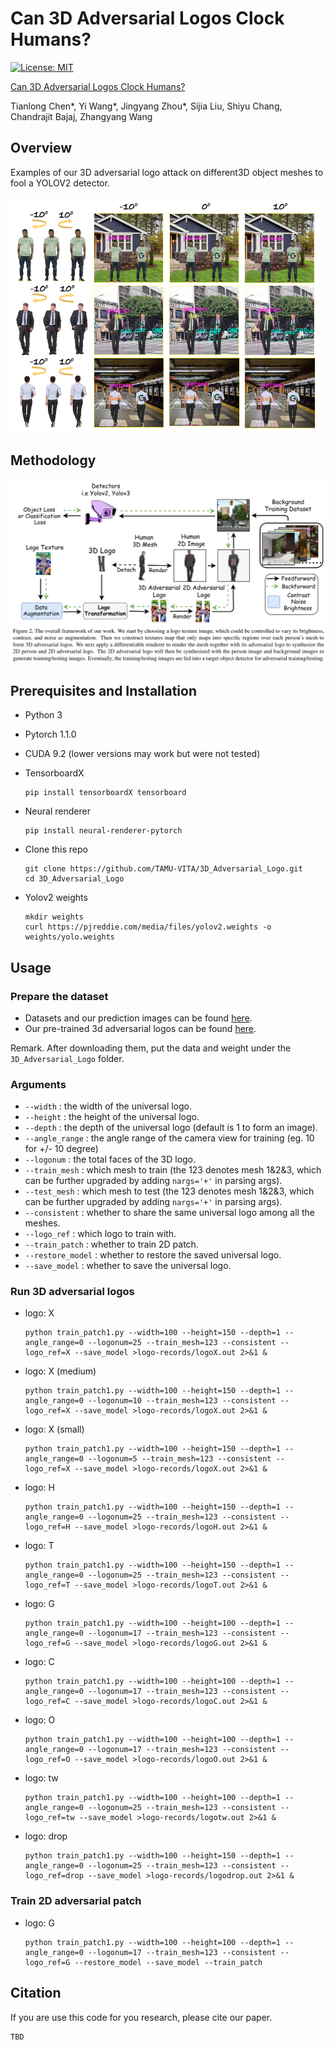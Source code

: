 
# Can 3D Adversarial Logos Clock Humans? #

[![License: MIT](https://img.shields.io/badge/License-MIT-green.svg)](https://opensource.org/licenses/MIT)

[Can 3D Adversarial Logos Clock Humans?]()

Tianlong Chen\*, Yi Wang\*, Jingyang Zhou*, Sijia Liu, Shiyu Chang, Chandrajit Bajaj, Zhangyang Wang



## Overview

Examples of our 3D adversarial logo attack on different3D object meshes to fool a YOLOV2 detector. 

![](./doc_imgs/intro.png)



## Methodology

![](./doc_imgs/methods.png)



## Prerequisites and Installation

- Python 3

- Pytorch 1.1.0

- CUDA 9.2 (lower versions may work but were not tested)

- TensorboardX 

  ```shell
  pip install tensorboardX tensorboard
  ```

- Neural renderer 

  ```shell
  pip install neural-renderer-pytorch
  ```

- Clone this repo 

  ```shell
  git clone https://github.com/TAMU-VITA/3D_Adversarial_Logo.git
  cd 3D_Adversarial_Logo
  ```

- Yolov2 weights

  ```shell
  mkdir weights
  curl https://pjreddie.com/media/files/yolov2.weights -o weights/yolo.weights
  ```

  

## Usage

### Prepare the dataset

- Datasets and our prediction images can be found [here](https://drive.google.com/file/d/1CUC_Yy10sjGSvSG8wt-ToPtOJ_eEf8x-/view?usp=sharing).
- Our pre-trained 3d adversarial logos can be found [here](https://drive.google.com/file/d/1AeWOzhLUbf7XK4-bo-rtvcQ1VKO_bn30/view?usp=sharing).

Remark. After downloading them, put the data and weight under the `3D_Adversarial_Logo` folder.



### Arguments

- `--width` : the width of the universal logo.
- `--height` : the height of the universal logo.
- `--depth` : the depth of the universal logo (default is 1 to form an image).
- `--angle_range` : the angle range of the camera view for training (eg. 10 for +/- 10 degree)
- `--logonum` : the total faces of the 3D logo.
- `--train_mesh` : which mesh to train (the 123 denotes mesh 1&2&3, which can be further upgraded by adding `nargs='+'` in parsing args).
- `--test_mesh` : which mesh to test (the 123 denotes mesh 1&2&3, which can be further upgraded by adding `nargs='+'` in parsing args).
- `--consistent` : whether to share the same universal logo among all the meshes.
- `--logo_ref` : which logo to train with.
- `--train_patch` : whether to train 2D patch.
- `--restore_model` : whether to restore the saved universal logo.
- `--save_model` : whether to save the universal logo.



### Run 3D adversarial logos ###

- logo: X

  ```shell
  python train_patch1.py --width=100 --height=150 --depth=1 --angle_range=0 --logonum=25 --train_mesh=123 --consistent --logo_ref=X --save_model >logo-records/logoX.out 2>&1 &
  ```

- logo: X (medium) 

  ```shell
  python train_patch1.py --width=100 --height=150 --depth=1 --angle_range=0 --logonum=10 --train_mesh=123 --consistent --logo_ref=X --save_model >logo-records/logoX.out 2>&1 &
  ```

- logo: X (small) 

  ```shell
  python train_patch1.py --width=100 --height=150 --depth=1 --angle_range=0 --logonum=5 --train_mesh=123 --consistent --logo_ref=X --save_model >logo-records/logoX.out 2>&1 &
  ```

- logo: H

  ```shell
  python train_patch1.py --width=100 --height=150 --depth=1 --angle_range=0 --logonum=25 --train_mesh=123 --consistent --logo_ref=H --save_model >logo-records/logoH.out 2>&1 &
  ```

- logo: T

  ```shell
  python train_patch1.py --width=100 --height=150 --depth=1 --angle_range=0 --logonum=25 --train_mesh=123 --consistent --logo_ref=T --save_model >logo-records/logoT.out 2>&1 &
  ```

- logo: G

  ```shell
  python train_patch1.py --width=100 --height=100 --depth=1 --angle_range=0 --logonum=17 --train_mesh=123 --consistent --logo_ref=G --save_model >logo-records/logoG.out 2>&1 &
  ```

- logo: C 

  ```shell
  python train_patch1.py --width=100 --height=100 --depth=1 --angle_range=0 --logonum=17 --train_mesh=123 --consistent --logo_ref=C --save_model >logo-records/logoC.out 2>&1 &
  ```

- logo: O 

  ```shell
  python train_patch1.py --width=100 --height=100 --depth=1 --angle_range=0 --logonum=17 --train_mesh=123 --consistent --logo_ref=O --save_model >logo-records/logoO.out 2>&1 &
  ```

- logo: tw 

  ```shell
  python train_patch1.py --width=100 --height=100 --depth=1 --angle_range=0 --logonum=25 --train_mesh=123 --consistent --logo_ref=tw --save_model >logo-records/logotw.out 2>&1 &
  ```

- logo: drop 

  ```shell
  python train_patch1.py --width=100 --height=150 --depth=1 --angle_range=0 --logonum=25 --train_mesh=123 --consistent --logo_ref=drop --save_model >logo-records/logodrop.out 2>&1 &
  ```

  

### Train 2D adversarial patch
- logo: G 

  ```shell
  python train_patch1.py --width=100 --height=100 --depth=1 --angle_range=0 --logonum=17 --train_mesh=123 --consistent --logo_ref=G --restore_model --save_model --train_patch
  ```



## Citation

If you are use this code for you research, please cite our paper.

```
TBD
```


